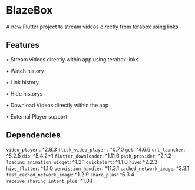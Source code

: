 # BlazeBox

A new Flutter project to stream videos directly from terabox using links

## Features

• Stream videos directly within app using terabox links

• Watch history

• Link history 

• Hide historys

• Download Videos directly within the app

• External Player support

## Dependencies 

  `video_player` : ^2.8.3
  `flick_video_player` : ^0.7.0
  `get`: ^4.6.6
  `url_launcher`: ^6.2.5
  `dio`: ^5.4.2+1
  `flutter_downloader`: ^1.11.6
  `path_provider`: ^2.1.2
  `loading_animation_widget`: ^1.2.1
  `quickalert`: ^1.1.0
  `hive`: ^2.2.3
  `hive_flutter`: ^1.1.0
  `permission_handler`: ^11.3.1
  `cached_network_image`: ^3.3.1
  `fast_cached_network_image`: ^1.2.9
  `share_plus`: ^6.3.4
  `receive_sharing_intent_plus`: ^1.0.1






  
